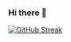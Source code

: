 ### Hi there 👋

[![GitHub Streak](https://streak-stats.demolab.com/?user=DenverCoder1&theme=dark)](https://git.io/streak-stats)
